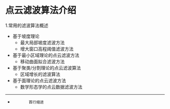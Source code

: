 # 点云滤波算法介绍

  1.常用的滤波算法概述
  
  - 基于坡度理论
     + 最大局部坡度滤波方法
     + 增大窗口高程阈值滤波方法
  - 基于最小区域理论的点云滤波方法
    + 移动曲面拟合滤波方法
  - 基于聚类/分割理论的点云滤波算法
    + 区域增长的滤波算法
  - 基于面理论的点云滤波方法
    + 数学形态学的点云数据滤波方法

--------------


 - 
              首行缩进
